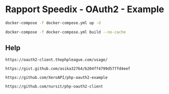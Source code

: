 # Rapport Speedix - OAuth2 - Example

```bash
docker-compose -f docker-compose.yml up -d

docker-compose -f docker-compose.yml build --no-cache
```

## Help

```text
https://oauth2-client.thephpleague.com/usage/

https://gist.github.com/asika32764/b204ff4799d577fd4eef

https://github.com/XeroAPI/php-oauth2-example

https://github.com/nursit/php-oauth2-client
```
